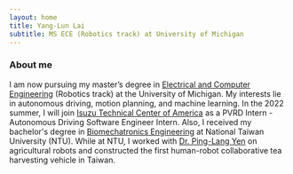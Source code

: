 ```yaml
---
layout: home
title: Yang-Lun Lai
subtitle: MS ECE (Robotics track) at University of Michigan
---
```

### About me
I am now pursuing my master’s degree in [Electrical and Computer Engineering](https://ece.engin.umich.edu/research/research-areas/robotics-autonomous-systems/) (Robotics track) at the University of Michigan. My interests lie in autonomous driving, motion planning, and machine learning. In the 2022 summer, I will join [Isuzu Technical Center of America](https://www.isuzutechcenter.com/) as a PVRD Intern - Autonomous Driving Software Engineer Intern. Also, I received my bachelor's degree in [Biomechatronics Engineering](https://www.bime.ntu.edu.tw/English/Default.html) at National Taiwan University (NTU). While at NTU, I worked with [Dr. Ping-Lang Yen](http://ai.robo.ntu.edu.tw/en/personal.php?id=70) on agricultural robots and constructed the first human-robot collaborative tea harvesting vehicle in Taiwan.
